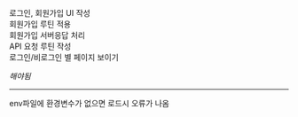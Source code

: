 로그인, 회원가입 UI 작성  
회원가입 루틴 적용  
회원가입 서버응답 처리  
API 요청 루틴 작성  
로그인/비로그인 별 페이지 보이기  

*해야됨*  

--------------------------------------------------------------------  

env파일에 환경변수가 없으면 로드시 오류가 나옴
